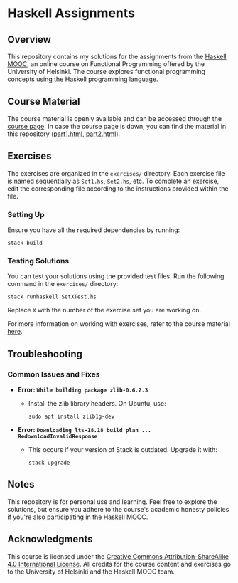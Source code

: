 # Haskell Assignments

## Overview

This repository contains my solutions for the assignments from the [Haskell MOOC](https://haskell.mooc.fi), an online course on Functional Programming offered by the University of Helsinki. The course explores functional programming concepts using the Haskell programming language. 

## Course Material

The course material is openly available and can be accessed through the [course page](https://haskell.mooc.fi). In case the course page is down, you can find the material in this repository ([part1.html](part1.html), [part2.html](part2.html)).

## Exercises

The exercises are organized in the `exercises/` directory. Each exercise file is named sequentially as `Set1.hs`, `Set2.hs`, etc. To complete an exercise, edit the corresponding file according to the instructions provided within the file.

### Setting Up

Ensure you have all the required dependencies by running:

```
stack build
```

### Testing Solutions

You can test your solutions using the provided test files. Run the following command in the `exercises/` directory:

```
stack runhaskell SetXTest.hs
```

Replace `X` with the number of the exercise set you are working on.

For more information on working with exercises, refer to the course material [here](part1.html#working-on-the-exercises).

## Troubleshooting

### Common Issues and Fixes

- **Error: `While building package zlib-0.6.2.3`**
  - Install the zlib library headers. On Ubuntu, use:
    ```
    sudo apt install zlib1g-dev
    ```

- **Error: `Downloading lts-18.18 build plan ... RedownloadInvalidResponse`**
  - This occurs if your version of Stack is outdated. Upgrade it with:
    ```
    stack upgrade
    ```

## Notes

This repository is for personal use and learning. Feel free to explore the solutions, but ensure you adhere to the course's academic honesty policies if you're also participating in the Haskell MOOC.

## Acknowledgments

This course is licensed under the [Creative Commons Attribution-ShareAlike 4.0 International License](https://creativecommons.org/licenses/by-sa/4.0/). All credits for the course content and exercises go to the University of Helsinki and the Haskell MOOC team.
